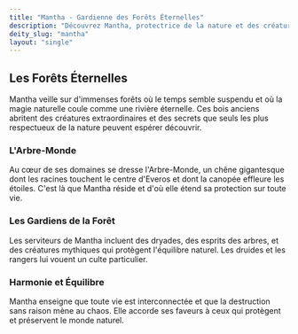 ```yaml
---
title: "Mantha - Gardienne des Forêts Éternelles"  
description: "Découvrez Mantha, protectrice de la nature et des créatures sylvestres, maîtresse des forêts infinies d'Everos."
deity_slug: "mantha"
layout: "single"
---
```


## Les Forêts Éternelles

Mantha veille sur d'immenses forêts où le temps semble suspendu et où la magie naturelle coule comme une rivière éternelle. Ces bois anciens abritent des créatures extraordinaires et des secrets que seuls les plus respectueux de la nature peuvent espérer découvrir.

### L'Arbre-Monde

Au cœur de ses domaines se dresse l'Arbre-Monde, un chêne gigantesque dont les racines touchent le centre d'Everos et dont la canopée effleure les étoiles. C'est là que Mantha réside et d'où elle étend sa protection sur toute vie.

### Les Gardiens de la Forêt

Les serviteurs de Mantha incluent des dryades, des esprits des arbres, et des créatures mythiques qui protègent l'équilibre naturel. Les druides et les rangers lui vouent un culte particulier.

### Harmonie et Équilibre

Mantha enseigne que toute vie est interconnectée et que la destruction sans raison mène au chaos. Elle accorde ses faveurs à ceux qui protègent et préservent le monde naturel.
